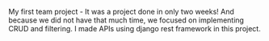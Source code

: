 My first team project - It was a project done in only two weeks! And because we did not have that much time, we focused on implementing CRUD and filtering. I made APIs using django rest framework in this project.
